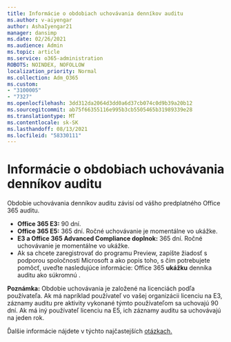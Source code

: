 ```yaml
---
title: Informácie o obdobiach uchovávania denníkov auditu
ms.author: v-aiyengar
author: AshaIyengar21
manager: dansimp
ms.date: 02/26/2021
ms.audience: Admin
ms.topic: article
ms.service: o365-administration
ROBOTS: NOINDEX, NOFOLLOW
localization_priority: Normal
ms.collection: Adm_O365
ms.custom:
- "3100005"
- "7327"
ms.openlocfilehash: 3dd312da2064d3dd0a6d37cb074c0d9b39a20b12
ms.sourcegitcommit: ab75f66355116e995b3cb5505465b31989339e28
ms.translationtype: MT
ms.contentlocale: sk-SK
ms.lasthandoff: 08/13/2021
ms.locfileid: "58330111"
---
```

# <a name="about-audit-logs-retention-periods"></a>Informácie o obdobiach uchovávania denníkov auditu

Obdobie uchovávania denníkov auditu závisí od vášho predplatného Office 365 auditu.

- **Office 365 E3:** 90 dní.
- **Office 365 E5:** 365 dní. Ročné uchovávanie je momentálne vo ukážke.
- **E3 a Office 365 Advanced Compliance doplnok:** 365 dní. Ročné uchovávanie je momentálne vo ukážke.
- Ak sa chcete zaregistrovať do programu Preview, zapíšte žiadosť s podporou spoločnosti Microsoft a ako popis toho, s čím potrebujete pomôcť, uveďte nasledujúce informácie: Office 365 **ukážku** denníka auditu ako súkromnú .

**Poznámka:** Obdobie uchovávania je založené na licenciách podľa používateľa. Ak má napríklad používateľ vo vašej organizácii licenciu na E3, záznamy auditu pre aktivity vykonané týmto používateľom sa uchovajú 90 dní. Ak má iný používateľ licenciu na E5, ich záznamy auditu sa uchovávajú na jeden rok.

Ďalšie informácie nájdete v týchto najčastejších [otázkach.](https://go.microsoft.com/fwlink/?linkid=2115336)